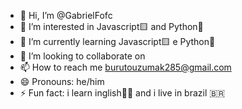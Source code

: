 - 👋 Hi, I’m @GabrielFofc
- 👀 I’m interested in Javascript🟨 and Python🐍
- 🌱 I’m currently learning Javascript🟨 e Python🐍
- 💞️ I’m looking to collaborate on 
- 📫 How to reach me burutouzumak285@gmail.com
- 😄 Pronouns: he/him
- ⚡ Fun fact: i learn inglish🧑‍🎓 and i live in brazil 🇧🇷

<!---
GabrielFofc/GabrielFofc is a ✨ special ✨ repository because its `README.md` (this file) appears on your GitHub profile.
You can click the Preview link to take a look at your changes.
--->
